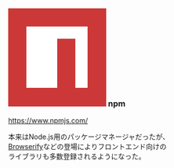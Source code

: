 ### ![Logo](img/logo-npm.png) npm
<https://www.npmjs.com/>

本来はNode.js用のパッケージマネージャだったが、  
[Browserify](http://browserify.org/)などの登場によりフロントエンド向けの  
ライブラリも多数登録されるようになった。
